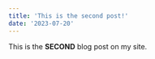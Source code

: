 ```yaml
---
title: 'This is the second post!'
date: '2023-07-20'
---
```


This is the **SECOND** blog post on my site.
